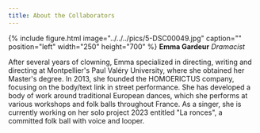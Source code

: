 ```yaml
---
title: About the Collaborators
---
```



{% include figure.html image="../../../pics/5-DSC00049.jpg" caption="" position="left" width="250" height="700" %}
**Emma Gardeur**
*Dramacist*

After several years of clowning, Emma specialized in directing, writing and directing at Montpellier's Paul Valéry University, where she obtained her Master's degree. In 2013, she founded the HOMOERICTUS company, focusing on the body/text link in street performance. She has developed a body of work around traditional European dances, which she performs at various workshops and folk balls throughout France. As a singer, she is currently working on her solo project 2023 entitled "La ronces", a committed folk ball with voice and looper.

